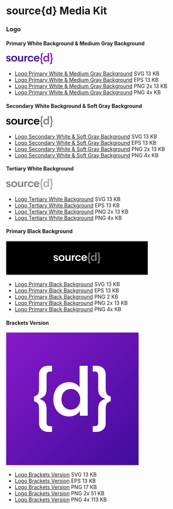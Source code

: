 # source{d} Media Kit

### Logo

#### Primary White Background & Medium Gray Background

![source{d}logo](files/primary-white-background-web.png)

- [Logo Primary White & Medium Gray Background](files/primary-white-background.svg) SVG 13 KB
- [Logo Primary White & Medium Gray Background](files/primary-white-background.eps) EPS 13 KB
- [Logo Primary White & Medium Gray Background](files/primary-white-background-2x.png) PNG 2x 13 KB
- [Logo Primary White & Medium Gray Background](files/primary-white-background-4x.png) PNG 4x KB

#### Secondary White Background & Soft Gray Background

![source{d}logo](files/secondary-white-background-web.png)

- [Logo Secondary White & Soft Gray Background](files/secondary-white-background.svg) SVG 13 KB
- [Logo Secondary White & Soft Gray Background](files/secondary-white-background.eps) EPS 13 KB
- [Logo Secondary White & Soft Gray Background](files/secondary-white-background-2x.png) PNG 2x 13 KB
- [Logo Secondary White & Soft Gray Background](files/secondary-white-background-4x.png) PNG 4x KB

#### Tertiary White Background 

![source{d}logo](files/tertiary-white-background-web.png)

- [Logo Tertiary White Background](files/tertiary-white-background.svg) SVG 13 KB
- [Logo Tertiary White Background](files/tertiary-white-background.eps) EPS 13 KB
- [Logo Tertiary White Background](files/tertiary-white-background-2x.png) PNG 2x 13 KB
- [Logo Tertiary White Background](files/tertiary-white-background-4x.png) PNG 4x KB

#### Primary Black Background 

![source{d}logo](files/primary-black-background-web-web.png)

- [Logo Primary Black Background](files/primary-black-background.svg) SVG 13 KB
- [Logo Primary Black Background](files/primary-black-background.eps) EPS 13 KB
- [Logo Primary Black Background](files/primary-black-background-web.svg) PNG 2 KB
- [Logo Primary Black Background](files/primary-black-background-2x.png) PNG 2x 13 KB
- [Logo Primary Black Background](files/primary-black-background-4x.png) PNG 4x KB

#### Brackets Version

![source{d}logo](files/logo-brackets-360x360.png)

- [Logo Brackets Version](files/logo-brackets.svg) SVG 13 KB
- [Logo Brackets Version](files/logo-brackets.eps) EPS 13 KB
- [Logo Brackets Version](files/logo-brackets-360x360.png) PNG 17 KB
- [Logo Brackets Version](files/logo-brackets-x2.png) PNG 2x 51 KB
- [Logo Brackets Version](files/logo-brackets-x4.png) PNG 4x 113 KB




